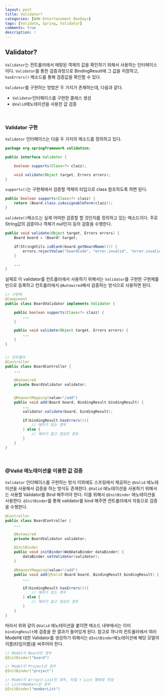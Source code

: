 ```yaml
---
layout: post
title: Validator?
categories: [NHN Entertainment DevDays]
tags: [Validate, Spring, Validator]
comments: true
description: !
---
```


## Validator?

`Validator`는 컨트롤러에서 매핑된 객체의 값을 확인하기 위해서 사용하는 인터페이스이다. `Validator`를 통한 검증과정으로 BindingResult에 그 값을 저장하고, `hasErrors()` 메소드를 통해 검증값을 확인할 수 있다.

`Validator`를 구현하는 방법은 두 가지가 존재하는데, 다음과 같다.

- `Validator`인터페이스를 구현한 클래스 생성
- `@Valid`애노테이션을 사용한 값 검증

<br>

### Validator 구현

`Validator` 인터페이스는 다음 두 가지의 메소드를 정의하고 있다.

```java
package org.springframework.validation;

public interface Validator {

	boolean supports(Class<?> clazz);

	void validate(Object target, Errors errors);
}
```  

`supports()`는 구현체에서 검증할 객체의 타입으로 class 참조하도록 하면 된다.

```java
public boolean supports(Class<?> clazz) {
	return (Board.class.isAssignableForm(clazz));
}
```

`validate()`메소드는 실제 어떠한 검증할 할 것인지를 정의하고 있는 메소드이다. 주로 String값의 검증이나 객체가 null인지 등의 검증을 수행한다.

```java
public void validate(Object target, Errors errors) {
	Board board = (Board) target;

	if(StringUtils.isBlank(board.getBoardName())) {
		errors.rejectValue("boardCode", "error.invalid", "error.invalid");
	}

	...
}
```

실제로 이 validator를 컨트롤러에서 사용하기 위해서는 `Validator`를 구현한 구현체를 빈으로 등록하고 컨트롤러에서 `@Autowired`해서 검증하는 방식으로 사용하면 된다.

```java
// 구현체
@Component
public class BoardValidator implements Validator {

	public boolean supports(Class<?> clazz) {
		...
	}

	public void validate(Object target, Errors errors) {
		...
	}
}


// 컨트롤러
@Controller
public class BoardController {
	...
	
	@Autowired
	private BoardValidator validator;


	@RequestMapping(value="/add")
	public void add(Board board, BindingResult bindingResult) {
		...
		validator.validate(board, bindingResult);

		if(bindingResult.hasErrors()){
			// 에러가 있는 경우
		} else {
			// 에러가 없고 정상인 경우
		}	
	}
}

```

<br>

### @Valid 애노테이션을 이용한 값 검증

`Validator` 인터페이스를 구현하는 방식 이외에도 스프링에서 제공하는 `@Valid` 애노테이션을 사용해서 검증을 하는 방식도 존재한다. `@Valid` 애노테이션을 사용하기 위해서는 사용할 Validator를 Bind 해주어야 한다. 이를 위해서 `@InitBinder` 애노테이션을 사용한다. `@InitBinder`를 통해 validator를 bind 해주면 컨트롤러에서 자동으로 검증을 수행한다.

```java
@Controller
public class BoardController {
	...

	@Autowired
	private BoardValidator validator;

	@InitBinder
	public void initBinder(WebDataBinder dataBinder) {
		dataBinder.setValidator(validator);
	} 

	@RequestMapping(value="/add")
	public void add(@Valid Board board, BindingResult bindingResult) {
		...

		if(bindingResult.hasErrors()){
			// 에러가 있는 경우
		} else {
			// 에러가 없고 정상인 경우
		}	
	}
}
```

따라서 위와 같이 `@Valid` 애노테이션을 붙이면 메소드 내부에서는 이미 `bindingResult`에 검증을 한 결과가 들어있게 된다. 참고로 하나의 컨트롤러에서 여러 Model에 대한 Validator를 생성하기 위해서는 `@InitBinder`애노테이션에 해당 모델의 이름(타입이름)을 써주어야 한다.

```java
// Model이 Board인 경우
@InitBinder("board")

// Model이 Project인 경우
@InitBinder("project")

// Model이 Array나 List인 경우, 타입 + List 형태로 작성
// List<Member>인 경우
@InitBinder("memberList")

```

